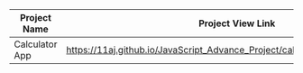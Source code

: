 | Project Name          | Project View Link |
| ----------------------| ------------------|
|  Calculator App   | https://11aj.github.io/JavaScript_Advance_Project/calculator%20app/index.html                           | 
